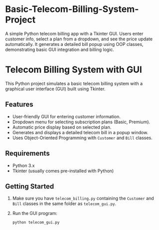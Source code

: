 # Basic-Telecom-Billing-System-Project
A simple Python telecom billing app with a Tkinter GUI. Users enter customer info, select a plan from a dropdown, and see the price update automatically. It generates a detailed bill popup using OOP classes, demonstrating basic GUI integration and billing logic.

# Telecom Billing System with GUI

This Python project simulates a basic telecom billing system with a graphical user interface (GUI) built using Tkinter.

## Features

- User-friendly GUI for entering customer information.
- Dropdown menu for selecting subscription plans (Basic, Premium).
- Automatic price display based on selected plan.
- Generates and displays a detailed telecom bill in a popup window.
- Uses Object-Oriented Programming with `Customer` and `Bill` classes.

## Requirements

- Python 3.x
- Tkinter (usually comes pre-installed with Python)

## Getting Started

1. Make sure you have `telecom_billing.py` containing the `Customer` and `Bill` classes in the same folder as `telecom_gui.py`.

2. Run the GUI program:

   ```bash
   python telecom_gui.py
